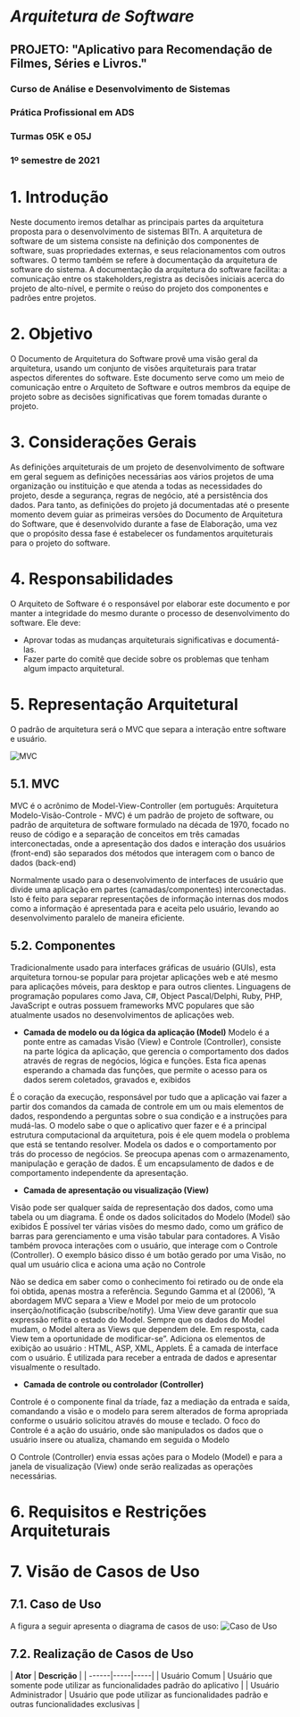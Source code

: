 # *Arquitetura de Software* 
## PROJETO: "Aplicativo para Recomendação de Filmes, Séries e Livros."
### Curso de Análise e Desenvolvimento de Sistemas
### Prática Profissional em ADS
### Turmas 05K e 05J
### 1º semestre de 2021

# 1. Introdução

Neste documento iremos detalhar as principais partes da arquitetura proposta para o desenvolvimento de sistemas BITn. A arquitetura de software de um sistema consiste na definição dos componentes de software, suas propriedades externas, e seus relacionamentos com outros softwares. O termo também se refere à documentação da arquitetura de software do sistema. A documentação da arquitetura do software facilita: a comunicação entre os stakeholders,registra as decisões iniciais acerca do projeto de alto-nível, e permite o reúso do projeto dos componentes e padrões entre projetos. 


# 2. Objetivo

O Documento de Arquitetura do Software provê uma visão geral da arquitetura, usando um conjunto de visões arquiteturais para tratar aspectos diferentes do software.
Este documento serve como um meio de comunicação entre o Arquiteto de Software e outros membros da equipe de projeto sobre as decisões significativas que forem tomadas durante o projeto.


# 3. Considerações Gerais

As definições arquiteturais de um projeto de desenvolvimento de software em geral seguem as definições necessárias aos vários projetos de uma organização ou instituição e que atenda a todas as necessidades do projeto, desde a segurança, regras de negócio, até a persistência dos dados.
Para tanto, as definições do projeto já documentadas até o presente momento devem guiar as primeiras versões do Documento de Arquitetura do Software, que é desenvolvido durante a fase de Elaboração, uma vez que o propósito dessa fase é estabelecer os fundamentos arquiteturais para o projeto do software.


# 4. Responsabilidades

O Arquiteto de Software é o responsável por elaborar este documento e por manter a integridade do mesmo durante o processo de desenvolvimento do software. Ele deve:
- Aprovar todas as mudanças arquiteturais significativas e documentá-las.
- Fazer parte do comitê que decide sobre os problemas que tenham algum impacto arquitetural. 


# 5. Representação Arquitetural

O padrão de arquitetura será o MVC que separa a interação entre software e usuário. 

![MVC](https://github.com/ProjBITN/BITN/blob/main/arquiteturaSoftware/atuacao_das_camadas_mvc.png)


## 5.1. MVC

MVC é o acrônimo de Model-View-Controller (em português: Arquitetura Modelo-Visão-Controle - MVC) é um padrão de projeto de software, ou padrão de arquitetura de software formulado na década de 1970, focado no reuso de código e a separação de conceitos em três camadas interconectadas, onde a apresentação dos dados e interação dos usuários (front-end) são separados dos métodos que interagem com o banco de dados (back-end)

Normalmente usado para o desenvolvimento de interfaces de usuário que divide uma aplicação em partes (camadas/componentes) interconectadas. Isto é feito para separar representações de informação internas dos modos como a informação é apresentada para e aceita pelo usuário, levando ao desenvolvimento paralelo de maneira eficiente. 


## 5.2. Componentes

Tradicionalmente usado para interfaces gráficas de usuário (GUIs), esta arquitetura tornou-se popular para projetar aplicações web e até mesmo para aplicações móveis, para desktop e para outros clientes. Linguagens de programação populares como Java, C#, Object Pascal/Delphi, Ruby, PHP, JavaScript e outras possuem frameworks MVC populares que são atualmente usados no desenvolvimentos de aplicações web. 


- **Camada de modelo ou da lógica da aplicação (Model)**
Modelo é a ponte entre as camadas Visão (View) e Controle (Controller), consiste na parte lógica da aplicação, que gerencia o comportamento dos dados através de regras de negócios, lógica e funções. Esta fica apenas esperando a chamada das funções, que permite o acesso para os dados serem coletados, gravados e, exibidos

É o coração da execução, responsável por tudo que a aplicação vai fazer a partir dos comandos da camada de controle em um ou mais elementos de dados, respondendo a perguntas sobre o sua condição e a instruções para mudá-las. O modelo sabe o que o aplicativo quer fazer e é a principal estrutura computacional da arquitetura, pois é ele quem modela o problema que está se tentando resolver. Modela os dados e o comportamento por trás do processo de negócios. Se preocupa apenas com o armazenamento, manipulação e geração de dados. É um encapsulamento de dados e de comportamento independente da apresentação. 


- **Camada de apresentação ou visualização (View)**

Visão pode ser qualquer saída de representação dos dados, como uma tabela ou um diagrama. É onde os dados solicitados do Modelo (Model) são exibidos É possível ter várias visões do mesmo dado, como um gráfico de barras para gerenciamento e uma visão tabular para contadores. A Visão também provoca interações com o usuário, que interage com o Controle (Controller). O exemplo básico disso é um botão gerado por uma Visão, no qual um usuário clica e aciona uma ação no Controle

Não se dedica em saber como o conhecimento foi retirado ou de onde ela foi obtida, apenas mostra a referência. Segundo Gamma et al (2006), ”A abordagem MVC separa a View e Model por meio de um protocolo inserção/notificação (subscribe/notify). Uma View deve garantir que sua expressão reflita o estado do Model. Sempre que os dados do Model mudam, o Model altera as Views que dependem dele. Em resposta, cada View tem a oportunidade de modificar-se”. Adiciona os elementos de exibição ao usuário : HTML, ASP, XML, Applets. É a camada de interface com o usuário. É utilizada para receber a entrada de dados e apresentar visualmente o resultado. 


- **Camada de controle ou controlador (Controller)**

Controle é o componente final da tríade, faz a mediação da entrada e saída, comandando a visão e o modelo para serem alterados de forma apropriada conforme o usuário solicitou através do mouse e teclado. O foco do Controle é a ação do usuário, onde são manipulados os dados que o usuário insere ou atualiza, chamando em seguida o Modelo

O Controle (Controller) envia essas ações para o Modelo (Model) e para a janela de visualização (View) onde serão realizadas as operações necessárias. 

# 6. Requisitos e Restrições Arquiteturais


# 7. Visão de Casos de Uso

## 7.1. Caso de Uso 

A figura a seguir apresenta o diagrama de casos de uso:
![Caso de Uso](https://github.com/ProjBITN/BITN/blob/main/casoDeUso/caso-de-uso.png)

## 7.2.  Realização de Casos de Uso

| **Ator**     | **Descrição**   | 
| ------|-----|-----|
| Usuário Comum  	| Usuário que somente pode utilizar as funcionalidades padrão do aplicativo	|
| Usuário Administrador	| Usuário que pode utilizar as funcionalidades padrão e outras funcionalidades exclusivas	| 


